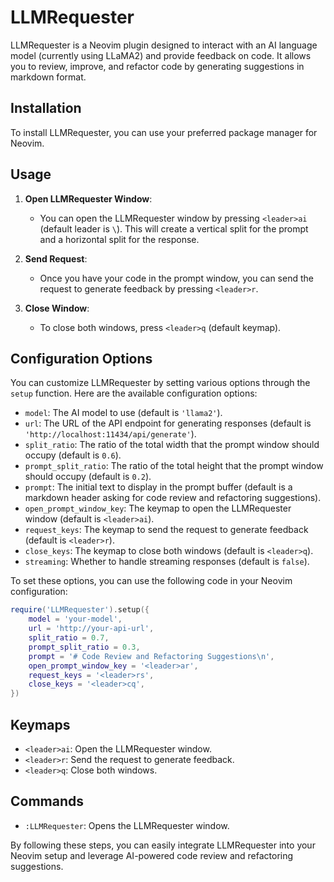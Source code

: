 # LLMRequester

LLMRequester is a Neovim plugin designed to interact with an AI language model (currently using LLaMA2) and provide feedback on code. It allows you to review, improve, and refactor code by generating suggestions in markdown format.

## Installation

To install LLMRequester, you can use your preferred package manager for Neovim.

## Usage

1. **Open LLMRequester Window**:
   - You can open the LLMRequester window by pressing `<leader>ai` (default leader is `\`). This will create a vertical split for the prompt and a horizontal split for the response.

2. **Send Request**:
   - Once you have your code in the prompt window, you can send the request to generate feedback by pressing `<leader>r`.

3. **Close Window**:
   - To close both windows, press `<leader>q` (default keymap).

## Configuration Options

You can customize LLMRequester by setting various options through the `setup` function. Here are the available configuration options:

- `model`: The AI model to use (default is `'llama2'`).
- `url`: The URL of the API endpoint for generating responses (default is `'http://localhost:11434/api/generate'`).
- `split_ratio`: The ratio of the total width that the prompt window should occupy (default is `0.6`).
- `prompt_split_ratio`: The ratio of the total height that the prompt window should occupy (default is `0.2`).
- `prompt`: The initial text to display in the prompt buffer (default is a markdown header asking for code review and refactoring suggestions).
- `open_prompt_window_key`: The keymap to open the LLMRequester window (default is `<leader>ai`).
- `request_keys`: The keymap to send the request to generate feedback (default is `<leader>r`).
- `close_keys`: The keymap to close both windows (default is `<leader>q`).
- `streaming`: Whether to handle streaming responses (default is `false`).

To set these options, you can use the following code in your Neovim configuration:

```lua
require('LLMRequester').setup({
    model = 'your-model',
    url = 'http://your-api-url',
    split_ratio = 0.7,
    prompt_split_ratio = 0.3,
    prompt = '# Code Review and Refactoring Suggestions\n',
    open_prompt_window_key = '<leader>ar',
    request_keys = '<leader>rs',
    close_keys = '<leader>cq',
})
```

## Keymaps

- `<leader>ai`: Open the LLMRequester window.
- `<leader>r`: Send the request to generate feedback.
- `<leader>q`: Close both windows.

## Commands

- `:LLMRequester`: Opens the LLMRequester window.

By following these steps, you can easily integrate LLMRequester into your Neovim setup and leverage AI-powered code review and refactoring suggestions.
